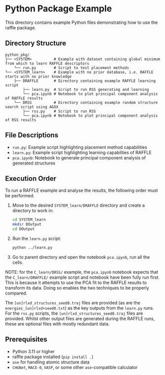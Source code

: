 # Python Package Example

This directory contains example Python files demonstrating how to use the raffle package.

## Directory Structure

```
python_pkg/
├── <SYSTEM>          # Example with dataset containing global minimum from which to learn RAFFLE descriptors
    └── run.py        # Script to test placement methods
└── <SYSTEM_learn>    # Example with no prior database, i.e. RAFFLE starts with no prior knowledge
    ├── DRAFFLE       # Directory containing example RAFFLE learning script
        ├── learn.py  # Script to run RSS generating and learning
        └── pca.ipynb # Notebook to plot principal component analysis of RAFFLE results
    └── DRSS          # Directory containing example random structure search script using AGOX
        ├── rss.py    # Script to run RSS
        └── pca.ipynb # Notebook to plot principal component analysis of RSS results
```

## File Descriptions

- `run.py`: Example script highlighting placement method capabilities
- `learn.py`: Example script highlighting learning capabilties of RAFFLE
- `pca.ipynb`: Notebook to generate principal component analysis of generated structures

## Execution Order

To run a RAFFLE example and analyse the results, the following order must be performed.
1. Move to the desired `SYSTEM_learn/DRAFFLE` directory and create a directory to work in:
   ```bash
   cd SYSTEM_learn
   mkdir DOutput
   cd DOutput
   ```

2. Run the `learn.py` script:
   ```bash
   python ../learn.py
   ```

3. Go to parent directory and open the notebook `pca.ipynb`, run all the cells.

NOTE: for the `C_learn/DRSS/` example, the `pca.ipynb` notebook expects that the `C_learn/DRAFFLE/` example script and notebook have been fully run first.
This is because it attempts to use the PCA fit to the RAFFLE results to transform its data.
Doing so enables the two techniques to be properly compared.

The `[un]rlxd_structures_seed0.traj` files are provided (as are the `energies_[un]rlxd+seed0.txt`) as the key outputs from the `learn.py` runs.
For the `rss.py` scripts, the `[un]rlxd_structures_seed0.traj` files are provided.
Whilst other output files are generated during the RAFFLE runs, these are optional files with mostly redundant data.

## Prerequisites

- Python 3.11 or higher
- raffle package installed (`pip install .`)
- `ase` for handling atomic structure data
- `CHGNet`, `MACE-0`, `VASP`, or some other `ase`-compatible calculator
